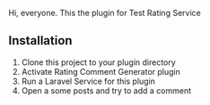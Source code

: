 Hi, everyone. This the plugin for Test Rating Service

## Installation
1) Clone this project to your plugin directory
2) Activate Rating Comment Generator plugin
3) Run a Laravel Service for this plugin
4) Open a some posts and try to add a comment